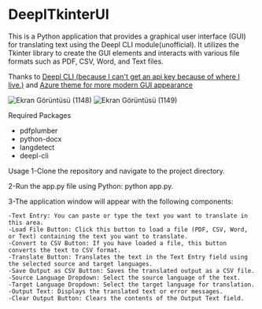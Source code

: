 # DeeplTkinterUI
This is a Python application that provides a graphical user interface (GUI) for translating text using the Deepl CLI module(unofficial). It utilizes the Tkinter library to create the GUI elements and interacts with various file formats such as PDF, CSV, Word, and Text files.

Thanks to [Deepl CLI (because I can't get an api key because of where I live.)](https://github.com/eggplants/deepl-cli)
and [Azure theme for more modern GUI appearance](https://github.com/rdbende/Azure-ttk-theme)

![Ekran Görüntüsü (1148)](https://github.com/asaykal/DeeplTkinterUI/assets/46647858/ae91f09a-d605-4191-bdba-eb261d7d8aea)
![Ekran Görüntüsü (1149)](https://github.com/asaykal/DeeplTkinterUI/assets/46647858/a34a9f15-949c-4fa2-ad29-3206618cdc6b)

Required Packages
  - pdfplumber
  - python-docx
  - langdetect
  - deepl-cli

Usage
  1-Clone the repository and navigate to the project directory.
  
  2-Run the app.py file using Python: python app.py.
  
  3-The application window will appear with the following components:
  
    -Text Entry: You can paste or type the text you want to translate in this area.
    -Load File Button: Click this button to load a file (PDF, CSV, Word, or Text) containing the text you want to translate.
    -Convert to CSV Button: If you have loaded a file, this button converts the text to CSV format.
    -Translate Button: Translates the text in the Text Entry field using the selected source and target languages.
    -Save Output as CSV Button: Saves the translated output as a CSV file.
    -Source Language Dropdown: Select the source language of the text.
    -Target Language Dropdown: Select the target language for translation.
    -Output Text: Displays the translated text or error messages.
    -Clear Output Button: Clears the contents of the Output Text field.
